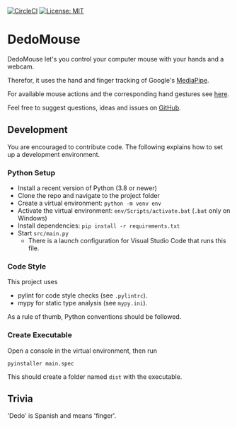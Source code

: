 [![CircleCI](https://circleci.com/gh/achimmihca/DedoMouse.svg?style=svg)](https://github.com/achimmihca/DedoMouse)
[![License: MIT](https://img.shields.io/badge/License-MIT-blue.svg)](https://github.com/achimmihca/DedoMouse/blob/master/LICENSE)

# DedoMouse
DedoMouse let's you control your computer mouse with your hands and a webcam.

Therefor, it uses the hand and finger tracking of Google's [MediaPipe](https://google.github.io/mediapipe/solutions/hands).

For available mouse actions and the corresponding hand gestures see [here](https://github.com/achimmihca/DedoMouse/wiki/).

Feel free to suggest questions, ideas and issues on [GitHub](https://github.com/achimmihca/DedoMouse/issues).

## Development
You are encouraged to contribute code.
The following explains how to set up a development environment.

### Python Setup
- Install a recent version of Python (3.8 or newer)
- Clone the repo and navigate to the project folder
- Create a virtual environment: `python -m venv env`
- Activate the virtual environment: `env/Scripts/activate.bat` (`.bat` only on Windows)
- Install dependencies: `pip install -r requirements.txt`
- Start `src/main.py`
    - There is a launch configuration for Visual Studio Code that runs this file.

### Code Style
This project uses 
- pylint for code style checks (see `.pylintrc`).
- mypy for static type analysis (see `mypy.ini`).

As a rule of thumb, Python conventions should be followed.

### Create Executable
Open a console in the virtual environment, then run

`pyinstaller main.spec`

This should create a folder named `dist` with the executable.

## Trivia
'Dedo' is Spanish and means 'finger'.
